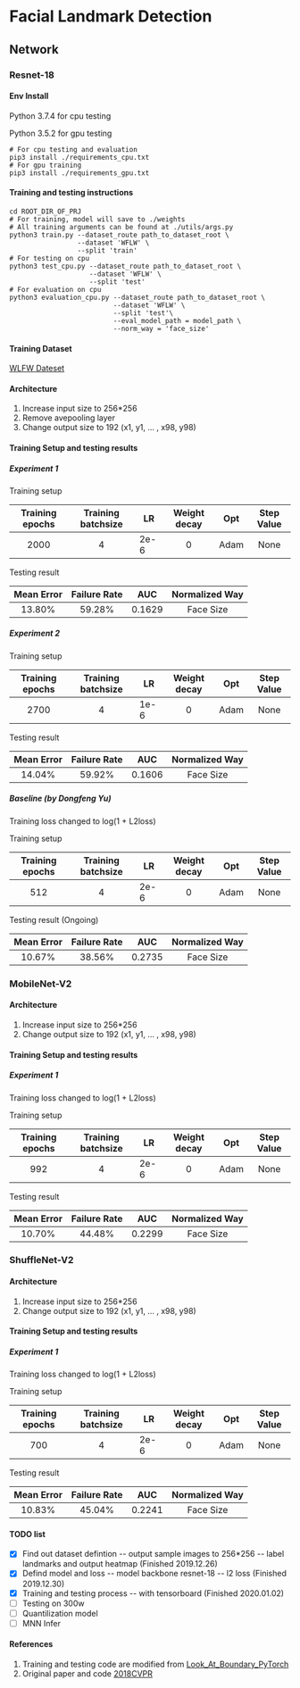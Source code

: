 # Facial Landmark Detection
## Network
### Resnet-18
#### Env Install
Python 3.7.4 for cpu testing

Python 3.5.2 for gpu testing
```shell script
# For cpu testing and evaluation
pip3 install ./requirements_cpu.txt
# For gpu training
pip3 install ./requirements_gpu.txt
```
#### Training and testing instructions
```shell script
cd ROOT_DIR_OF_PRJ
# For training, model will save to ./weights
# All training arguments can be found at ./utils/args.py
python3 train.py --dataset_route path_to_dataset_root \
                 --dataset 'WFLW' \
                 --split 'train'
# For testing on cpu
python3 test_cpu.py --dataset_route path_to_dataset_root \
                    --dataset 'WFLW' \
                    --split 'test'
# For evaluation on cpu
python3 evaluation_cpu.py --dataset_route path_to_dataset_root \
                          --dataset 'WFLW' \ 
                          --split 'test'\ 
                          --eval_model_path = model_path \
                          --norm_way = 'face_size'
```
#### Training Dataset
[WLFW Dateset](https://wywu.github.io/projects/LAB/WFLW.html)
#### Architecture
1. Increase input size to 256*256
2. Remove avepooling layer
3. Change output size to 192 (x1, y1, ... , x98, y98)
#### Training Setup and testing results
##### Experiment 1

Training setup

| Training epochs | Training batchsize |  LR  | Weight decay | Opt | Step Value |
| :-------------: | :----------------: | ---  | :----------: | --- | :---------: |
| 2000 | 4 | 2e-6 | 0 | Adam | None |

Testing result

| Mean Error | Failure Rate | AUC | Normalized Way |
| :-------------: | :----------: | --- | :---:|
| 13.80% | 59.28% | 0.1629 | Face Size |

##### Experiment 2


Training setup

| Training epochs | Training batchsize |  LR  | Weight decay | Opt | Step Value |
| :-------------: | :----------------: | ---  | :----------: | --- | :---------: |
| 2700 | 4 | 1e-6 | 0 | Adam | None |

Testing result

| Mean Error | Failure Rate | AUC | Normalized Way |
| :-------------: | :----------: | --- | :---:|
| 14.04% | 59.92% | 0.1606 | Face Size |


##### Baseline (by Dongfeng Yu)
Training loss changed to log(1 + L2loss)

Training setup

| Training epochs | Training batchsize |  LR  | Weight decay | Opt | Step Value |
| :-------------: | :----------------: | ---  | :----------: | --- | :---------: |
| 512 | 4 | 2e-6 | 0 | Adam | None |

Testing result (Ongoing)

| Mean Error | Failure Rate | AUC | Normalized Way |
| :-------------: | :----------: | --- |:---:|
| 10.67% | 38.56% | 0.2735 | Face Size |


### MobileNet-V2
#### Architecture
1. Increase input size to 256*256
3. Change output size to 192 (x1, y1, ... , x98, y98)
#### Training Setup and testing results
##### Experiment 1
Training loss changed to log(1 + L2loss)

Training setup

| Training epochs | Training batchsize |  LR  | Weight decay | Opt | Step Value |
| :-------------: | :----------------: | ---  | :----------: | --- | :---------: |
| 992 | 4 | 2e-6 | 0 | Adam | None |

Testing result

| Mean Error | Failure Rate | AUC | Normalized Way |
| :-------------: | :----------: | --- |:---:|
| 10.70% | 44.48% | 0.2299 | Face Size |


### ShuffleNet-V2
#### Architecture
1. Increase input size to 256*256
3. Change output size to 192 (x1, y1, ... , x98, y98)
#### Training Setup and testing results
##### Experiment 1
Training loss changed to log(1 + L2loss)

Training setup

| Training epochs | Training batchsize |  LR  | Weight decay | Opt | Step Value |
| :-------------: | :----------------: | ---  | :----------: | --- | :---------: |
| 700 | 4 | 2e-6 | 0 | Adam | None |

Testing result

| Mean Error | Failure Rate | AUC | Normalized Way |
| :-------------: | :----------: | --- |:---:|
| 10.83% | 45.04% | 0.2241 | Face Size |


#### TODO list

- [x] Find out dataset defintion -- output sample images to 256*256 -- label landmarks and output heatmap (Finished 2019.12.26)
- [x] Defind model and loss -- model backbone resnet-18 -- l2 loss (Finished 2019.12.30)
- [x] Training and testing process -- with tensorboard (Finished 2020.01.02)
- [ ] Testing on 300w
- [ ] Quantilization model
- [ ] MNN Infer

#### References
1. Training and testing code are modified from [Look_At_Boundary_PyTorch](https://github.com/facial-landmarks-localization-challenge/Look_At_Boundary_PyTorch)
2. Original paper and code [2018CVPR](https://github.com/wywu/LAB)